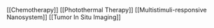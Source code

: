 [[Chemotherapy]]
[[Photothermal Therapy]]
[[Multistimuli-responsive Nanosystem]]
[[Tumor In Situ Imaging]]
